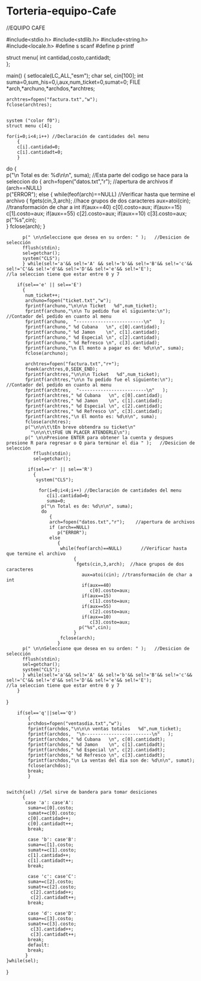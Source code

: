 # Torteria-equipo-Cafe


//EQUIPO CAFE

#include<stdio.h>
#include<stdlib.h>
#include<string.h>
#include<locale.h>
#define s scanf
#define p printf

struct menu{
int cantidad,costo,cantidadt;	
};

main()
{
	setlocale(LC_ALL,"esm");
	char sel, cin[100];
	int suma=0,sum_his=0,i,aux,num_ticket=0,sumat=0;
	FILE *arch,*archuno,*archdos,*archtres;
    
    archtres=fopen("factura.txt","w");
    fclose(archtres);
    
    
	system ("color f0");
	struct menu c[4];
	
	for(i=0;i<4;i++) //Declaración de cantidades del menu
	    {
		c[i].cantidad=0;
		c[i].cantidadt=0;
	    }
  do
    {                 
     p("\n Total es de: %d\n\n", suma);
             //Esta parte del codigo se hace para la seleccion
        do
          { 
            arch=fopen("datos.txt","r");	//apertura de archivos
	        if (arch==NULL)                 
	    		 p("ERROR");
		    else
				{
		        while(feof(arch)==NULL)       //Verificar hasta que termine el archivo
		             {
		             fgets(cin,3,arch);  //hace grupos de dos caracteres
		                aux=atoi(cin); //transformación de char a int
						if(aux==40)
						   c[0].costo=aux;
						if(aux==15)
						   c[1].costo=aux;
						if(aux==55)
						   c[2].costo=aux;
						if(aux==10)
						   c[3].costo=aux;
						p("%s",cin);		   
		             }
		          fclose(arch);
	              }
   
		  p(" \n\nSeleccione que desea en su orden: " );   //Desicion de selección
          fflush(stdin);  
          sel=getchar();
          system("CLS");
          } while(sel!='a'&& sel!='A' && sel!='b'&& sel!='B'&& sel!='c'&& sel!='C'&& sel!='d'&& sel!='D'&& sel!='e'&& sel!='E');                //la seleccion tiene que estar entre 0 y 7 
        
        if(sel=='e' || sel=='E') 
		  {   
		   num_ticket++;
		   archuno=fopen("ticket.txt","w"); 
		   fprintf(archuno,"\n\n\n Ticket   %d",num_ticket);
		   fprintf(archuno,"\n\n Tu pedido fue el siguiente:\n");      //Contador del pedido en cuanto al menu
       	   fprintf(archuno,  "-------------------------\n"   );       
           fprintf(archuno," %d Cubana   \n", c[0].cantidad);
           fprintf(archuno," %d Jamon    \n", c[1].cantidad); 
           fprintf(archuno," %d Especial \n", c[2].cantidad); 
		   fprintf(archuno," %d Refresco \n", c[3].cantidad);                   
           fprintf(archuno,"\n El monto a pagar es de: %d\n\n", suma);
           fclose(archuno);
           
           archtres=fopen("factura.txt","r+"); 
           fseek(archtres,0,SEEK_END);
		   fprintf(archtres,"\n\n\n Ticket   %d",num_ticket);
		   fprintf(archtres,"\n\n Tu pedido fue el siguiente:\n");      //Contador del pedido en cuanto al menu
       	   fprintf(archtres,  "-------------------------\n"   );       
           fprintf(archtres," %d Cubana   \n", c[0].cantidad);
           fprintf(archtres," %d Jamon    \n", c[1].cantidad); 
           fprintf(archtres," %d Especial \n", c[2].cantidad); 
		   fprintf(archtres," %d Refresco \n", c[3].cantidad);                   
           fprintf(archtres,"\n El monto es: %d\n\n", suma);
           fclose(archtres);
           p("\n\n\t\tEn breve obtendra su ticket\n"
			 "\n\n\t\tFUE UN PLACER ATENDERLE\n");
		   p(" \n\nPresione ENTER para obtener la cuenta y despues presione R para regresar o Q para terminar el dia " );   //Desicion de selección
              fflush(stdin);  
              sel=getchar();
			
			if(sel=='r' || sel=='R') 
			  {
			   system("CLS");
			   
			   	for(i=0;i<4;i++) //Declaración de cantidades del menu
	               c[i].cantidad=0;
	               suma=0;
	             p("\n Total es de: %d\n\n", suma);  
			     do
                    { 
                	arch=fopen("datos.txt","r");	//apertura de archivos
	                if (arch==NULL)                 
	    		       p("ERROR");
			        else
				       { 
		                while(feof(arch)==NULL)       //Verificar hasta que termine el archivo
		                     {
		                      fgets(cin,3,arch);  //hace grupos de dos caracteres
		                        aux=atoi(cin); //transformación de char a int
								if(aux==40)
								   c[0].costo=aux;
								if(aux==15)
								   c[1].costo=aux;
								if(aux==55)
								   c[2].costo=aux;
								if(aux==10)
								   c[3].costo=aux;
						       p("%s",cin);		   
		                     }
		                fclose(arch);
	                   }
          p(" \n\nSeleccione que desea en su orden: " );   //Desicion de selección
          fflush(stdin);  
          sel=getchar();
          system("CLS");
          } while(sel!='a'&& sel!='A' && sel!='b'&& sel!='B'&& sel!='c'&& sel!='C'&& sel!='d'&& sel!='D'&& sel!='e'&& sel!='E');                //la seleccion tiene que estar entre 0 y 7 
        }
}

	    
	    if(sel=='q'||sel=='Q')
		    { 
			archdos=fopen("ventasdia.txt","w"); 
			fprintf(archdos,"\n\n\n ventas totales   %d",num_ticket);
       		fprintf(archdos,  "\n-------------------------\n"   );       
        	fprintf(archdos," %d Cubana   \n", c[0].cantidadt);
        	fprintf(archdos," %d Jamon    \n", c[1].cantidadt); 
        	fprintf(archdos," %d Especial \n", c[2].cantidadt); 
			fprintf(archdos," %d Refresco \n", c[3].cantidadt); 
			fprintf(archdos,"\n La ventas del dia son de: %d\n\n", sumat);
	        fclose(archdos);
	        break;
			}
            
            
    switch(sel) //Sel sirve de bandera para tomar desiciones
	      {
		   case 'a': case'A':    
			suma+=c[0].costo;
			sumat+=c[0].costo;
			c[0].cantidad++;
			c[0].cantidadt++;				
	        break;
	        
	        case 'b': case'B':
			suma+=c[1].costo;
			sumat+=c[1].costo;
			c[1].cantidad++;
			c[1].cantidadt++;
    		break;
    		
    		case 'c': case'C':
			suma+=c[2].costo;
			sumat+=c[2].costo;
			 c[2].cantidad++;
			 c[2].cantidadt++;
			break;
			
			case 'd': case'D':
			suma+=c[3].costo;
			sumat+=c[3].costo;
			 c[3].cantidad++;
			 c[3].cantidadt++;
	        break;
	        default:
			break;
	       }
	}while(sel);
	
}
